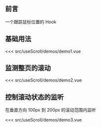 ## 前言

一个跟踪鼠标位置的 Hook

<script setup>
  import Demo1 from '@/src/useScroll/demos/demo1.vue'
  import Demo2 from '@/src/useScroll/demos/demo2.vue'
  import Demo3 from '@/src/useScroll/demos/demo3.vue'
</script>

## 基础用法

<demo1 />

<<< src/useScroll/demos/demo1.vue

## 监测整页的滚动

<demo2 />

<<< src/useScroll/demos/demo2.vue

## 控制滚动状态的监听

在垂直方向 100px 到 200px 的滚动范围内监听

<demo3 />

<<< src/useScroll/demos/demo3.vue

